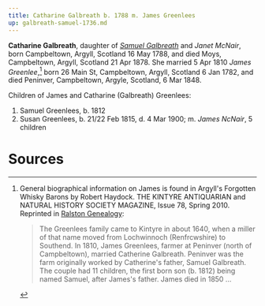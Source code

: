 ```yaml
---
title: Catharine Galbreath b. 1788 m. James Greenlees
up: galbreath-samuel-1736.md
---
```

**Catharine Galbreath**, daughter of [*Samuel Galbreath*](galbreath-samuel-1736.md) and *Janet McNair*, born Campbeltown, Argyll, Scotland  16 May 1788, and died Moys, Campbeltown, Argyll, Scotland 21 Apr 1878.  She married 5 Apr 1810 *James Greenlee*,[^james] born 26 Main St, Campbeltown, Argyll, Scotland 6 Jan 1782, and died Peninver, Campbeltown, Argyle, Scotland, 6 Mar 1848.


Children of James and Catharine (Galbreath) Greenlees:

1. Samuel Greenlees, b. 1812
2. Susan Greenlees, b. 21/22 Feb 1815, d. 4 Mar 1900; m. *James NcNair*, 5 children

# Sources

[^james]: General biographical information on James is found in Argyll's Forgotten Whisky Barons
by Robert Haydock. THE KINTYRE ANTIQUARIAN and NATURAL HISTORY SOCIETY MAGAZINE, Issue 78, Spring 2010.
Reprinted in [Ralston Genealogy](http://www.ralstongenealogy.com/number67kintmag.htm#whisky):

    > The Greenlees family came to Kintyre in about 1640,
    > when a miller of that name moved from Lochwinnoch 
    > (Renfrcwshire) to Southend. In 1810, James Greenlees,
    > farmer at Peninver (north of Campbeltown),
    > married Catherine Galbreath. Peninver was the farm 
    > originally worked by Catherine's father, Samuel Galbreath.
    > The couple had 11 children, the first born son (b. 1812)
    > being named Samuel, after James's father. 
    > James died in 1850 ... 
